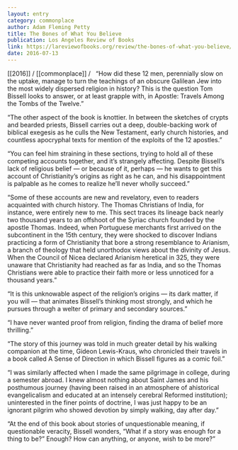 ```yaml
---
layout: entry
category: commonplace
author: Adam Fleming Petty
title: The Bones of What You Believe
publication: Los Angeles Review of Books
link: https://lareviewofbooks.org/review/the-bones-of-what-you-believe/
date: 2016-07-13
---
```


[[2016]] / [[commonplace]] / 
 
“How did these 12 men, perennially slow on the uptake, manage to turn the teachings of an obscure Galilean Jew into the most widely dispersed religion in history? This is the question Tom Bissell looks to answer, or at least grapple with, in Apostle: Travels Among the Tombs of the Twelve.”

“The other aspect of the book is knottier. In between the sketches of crypts and bearded priests, Bissell carries out a deep, double-backing work of biblical exegesis as he culls the New Testament, early church histories, and countless apocryphal texts for mention of the exploits of the 12 apostles.”

“You can feel him straining in these sections, trying to hold all of these competing accounts together, and it’s strangely affecting. Despite Bissell’s lack of religious belief — or because of it, perhaps — he wants to get this account of Christianity’s origins as right as he can, and his disappointment is palpable as he comes to realize he’ll never wholly succeed.”

“Some of these accounts are new and revelatory, even to readers acquainted with church history. The Thomas Christians of India, for instance, were entirely new to me. This sect traces its lineage back nearly two thousand years to an offshoot of the Syriac church founded by the apostle Thomas. Indeed, when Portuguese merchants first arrived on the subcontinent in the 15th century, they were shocked to discover Indians practicing a form of Christianity that bore a strong resemblance to Arianism, a branch of theology that held unorthodox views about the divinity of Jesus. When the Council of Nicea declared Arianism heretical in 325, they were unaware that Christianity had reached as far as India, and so the Thomas Christians were able to practice their faith more or less unnoticed for a thousand years.”

“It is this unknowable aspect of the religion’s origins — its dark matter, if you will — that animates Bissell’s thinking most strongly, and which he pursues through a welter of primary and secondary sources.”

“I have never wanted proof from religion, finding the drama of belief more thrilling.”

“The story of this journey was told in much greater detail by his walking companion at the time, Gideon Lewis-Kraus, who chronicled their travels in a book called A Sense of Direction in which Bissell figures as a comic foil.”

“I was similarly affected when I made the same pilgrimage in college, during a semester abroad. I knew almost nothing about Saint James and his posthumous journey (having been raised in an atmosphere of ahistorical evangelicalism and educated at an intensely cerebral Reformed institution); uninterested in the finer points of doctrine, I was just happy to be an ignorant pilgrim who showed devotion by simply walking, day after day.”

“At the end of this book about stories of unquestionable meaning, if questionable veracity, Bissell wonders, “What if a story was enough for a thing to be?” Enough? How can anything, or anyone, wish to be more?”
